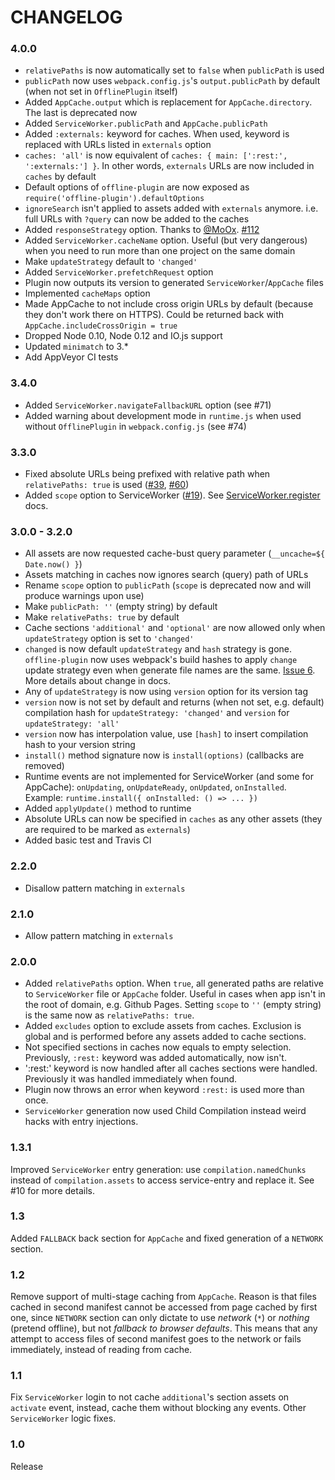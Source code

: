 # CHANGELOG

### 4.0.0

* `relativePaths` is now automatically set to `false` when `publicPath` is used
* `publicPath` now uses `webpack.config.js`'s `output.publicPath` by default (when not set in `OfflinePlugin` itself)
* Added `AppCache.output` which is replacement for `AppCache.directory`. The last is deprecated now
* Added `ServiceWorker.publicPath` and `AppCache.publicPath`
* Added `:externals:` keyword for caches. When used, keyword is replaced with URLs listed in `externals` option
* `caches: 'all'` is now equivalent of `caches: { main: [':rest:', ':externals:'] }`. In other words, `externals` URLs are now included in `caches` by default
* Default options of `offline-plugin` are now exposed as `require('offline-plugin').defaultOptions`
* `ignoreSearch` isn't applied to assets added with `externals` anymore. i.e. full URLs with `?query` can now be added to the caches
* Added `responseStrategy` option. Thanks to [@MoOx](https://github.com/MoOx). [#112](https://github.com/NekR/offline-plugin/pull/112)
* Added `ServiceWorker.cacheName` option. Useful (but very dangerous) when you need to run more than one project on the same domain
* Make `updateStrategy` default to `'changed'`
* Added `ServiceWorker.prefetchRequest` option
* Plugin now outputs its version to generated `ServiceWorker`/`AppCache` files
* Implemented `cacheMaps` option
* Made AppCache to not include cross origin URLs by default (because they don't work there on HTTPS). Could be returned back with `AppCache.includeCrossOrigin = true`
* Dropped Node 0.10, Node 0.12 and IO.js support
* Updated `minimatch` to 3.*
* Add AppVeyor CI tests


### 3.4.0

* Added `ServiceWorker.navigateFallbackURL` option (see #71)
* Added warning about development mode in `runtime.js` when used without `OfflinePlugin` in `webpack.config.js` (see #74)

### 3.3.0

* Fixed absolute URLs being prefixed with relative path when `relativePaths: true` is used ([#39](https://github.com/NekR/offline-plugin/issues/39), [#60](https://github.com/NekR/offline-plugin/issues/60))
* Added `scope` option to ServiceWorker ([#19](https://github.com/NekR/offline-plugin/issues/19)). See [ServiceWorker.register](https://developer.mozilla.org/en-US/docs/Web/API/ServiceWorkerContainer/register) docs.

### 3.0.0 - 3.2.0

* All assets are now requested cache-bust query parameter (`__uncache=${ Date.now() }`)
* Assets matching in caches now ignores search (query) path of URLs
* Rename `scope` option to `publicPath` (`scope` is deprecated now and will produce warnings upon use)
* Make `publicPath: ''` (empty string) by default
* Make `relativePaths: true` by default
* Cache sections `'additional'` and `'optional'` are now allowed only when `updateStrategy` option is set to `'changed'`
* `changed` is now default `updateStrategy` and `hash` strategy is gone. `offline-plugin` now uses webpack's build hashes to apply `change` update strategy even when generate file names are the same. [Issue 6](https://github.com/NekR/offline-plugin/issues/6). More details about change in docs.
* Any of `updateStrategy` is now using `version` option for its version tag
* `version` now is not set by default and returns (when not set, e.g. default) compilation hash for `updateStrategy: 'changed'` and `version` for `updateStrategy: 'all'`
* `version` now has interpolation value, use `[hash]` to insert compilation hash to your version string
* `install()` method signature now is `install(options)` (callbacks are removed)
* Runtime events are not implemented for ServiceWorker (and some for AppCache): `onUpdating`, `onUpdateReady`, `onUpdated`, `onInstalled`.  
  Example: `runtime.install({ onInstalled: () => ... })`
* Added `applyUpdate()` method to runtime
* Absolute URLs can now be specified in `caches` as any other assets (they are required to be marked as `externals`)
* Added basic test and Travis CI

### 2.2.0

* Disallow pattern matching in `externals`

### 2.1.0

* Allow pattern matching in `externals`

### 2.0.0

* Added `relativePaths` option. When `true`, all generated paths are relative to `ServiceWorker` file or `AppCache` folder. Useful in cases when app isn't in the root of domain, e.g. Github Pages. Setting `scope` to `''` (empty string) is the same now as `relativePaths: true`.
* Added `excludes` option to exclude assets from caches. Exclusion is global and is performed before any assets added to cache sections.
* Not specified sections in caches now equals to empty selection. Previously, `:rest:` keyword was added automatically, now isn't.
* ':rest:' keyword is now handled after all caches sections were handled. Previously it was handled immediately when found.
* Plugin now throws an error when keyword `:rest:` is used more than once.
* `ServiceWorker` generation now used Child Compilation instead weird hacks with entry injections.

### 1.3.1

Improved `ServiceWorker` entry generation: use `compilation.namedChunks` instead of `compilation.assets` to access service-entry and replace it. See #10 for more details.

### 1.3

Added `FALLBACK` back section for `AppCache` and fixed generation of a `NETWORK` section.

### 1.2

Remove support of multi-stage caching from `AppCache`. Reason is that files cached in second manifest cannot be accessed from page cached by first one, since `NETWORK` section can only dictate to use _network_ (`*`) or _nothing_ (pretend offline), but not _fallback to browser defaults_. This means that any attempt to access files of second manifest goes to the network or fails immediately, instead of reading from cache.

### 1.1

Fix `ServiceWorker` login to not cache `additional`'s section assets on `activate` event, instead, cache them without blocking any events. Other `ServiceWorker` logic fixes.

### 1.0

Release
